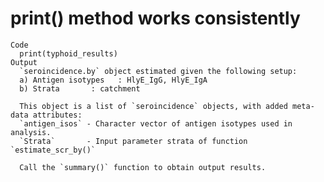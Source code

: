 # print() method works consistently

    Code
      print(typhoid_results)
    Output
      `seroincidence.by` object estimated given the following setup:
      a) Antigen isotypes   : HlyE_IgG, HlyE_IgA 
      b) Strata       : catchment 
      
      This object is a list of `seroincidence` objects, with added meta-data attributes:
      `antigen_isos` - Character vector of antigen isotypes used in analysis.
      `Strata`       - Input parameter strata of function `estimate_scr_by()`
      
      Call the `summary()` function to obtain output results.

